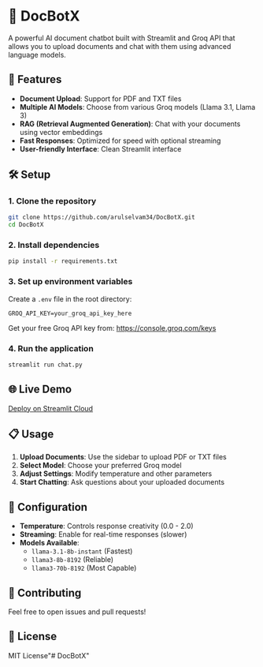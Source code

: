 # 🤖 DocBotX

A powerful AI document chatbot built with Streamlit and Groq API that allows you to upload documents and chat with them using advanced language models.

## 🚀 Features

- **Document Upload**: Support for PDF and TXT files
- **Multiple AI Models**: Choose from various Groq models (Llama 3.1, Llama 3)
- **RAG (Retrieval Augmented Generation)**: Chat with your documents using vector embeddings
- **Fast Responses**: Optimized for speed with optional streaming
- **User-friendly Interface**: Clean Streamlit interface

## 🛠️ Setup

### 1. Clone the repository
```bash
git clone https://github.com/arulselvam34/DocBotX.git
cd DocBotX
```

### 2. Install dependencies
```bash
pip install -r requirements.txt
```

### 3. Set up environment variables
Create a `.env` file in the root directory:
```
GROQ_API_KEY=your_groq_api_key_here
```

Get your free Groq API key from: https://console.groq.com/keys

### 4. Run the application
```bash
streamlit run chat.py
```

## 🌐 Live Demo

[Deploy on Streamlit Cloud](https://share.streamlit.io/)

## 📋 Usage

1. **Upload Documents**: Use the sidebar to upload PDF or TXT files
2. **Select Model**: Choose your preferred Groq model
3. **Adjust Settings**: Modify temperature and other parameters
4. **Start Chatting**: Ask questions about your uploaded documents

## 🔧 Configuration

- **Temperature**: Controls response creativity (0.0 - 2.0)
- **Streaming**: Enable for real-time responses (slower)
- **Models Available**:
  - `llama-3.1-8b-instant` (Fastest)
  - `llama3-8b-8192` (Reliable)
  - `llama3-70b-8192` (Most Capable)

## 🤝 Contributing

Feel free to open issues and pull requests!

## 📄 License

MIT License"# DocBotX" 
